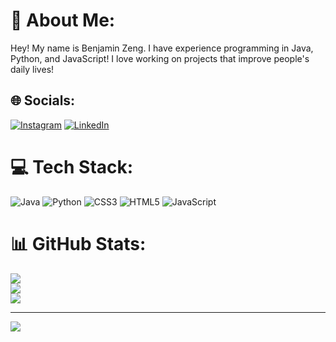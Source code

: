 # 💫 About Me:
Hey! My name is Benjamin Zeng. I have experience programming in Java, Python, and JavaScript! I love working on projects that improve people's daily lives!


## 🌐 Socials:
[![Instagram](https://img.shields.io/badge/Instagram-%23E4405F.svg?logo=Instagram&logoColor=white)](https://instagram.com/bennyxzeng) [![LinkedIn](https://img.shields.io/badge/LinkedIn-%230077B5.svg?logo=linkedin&logoColor=white)](https://linkedin.com/in/bennyxzeng) 

# 💻 Tech Stack:
![Java](https://img.shields.io/badge/java-%23ED8B00.svg?style=for-the-badge&logo=openjdk&logoColor=white) ![Python](https://img.shields.io/badge/python-3670A0?style=for-the-badge&logo=python&logoColor=ffdd54) ![CSS3](https://img.shields.io/badge/css3-%231572B6.svg?style=for-the-badge&logo=css3&logoColor=white) ![HTML5](https://img.shields.io/badge/html5-%23E34F26.svg?style=for-the-badge&logo=html5&logoColor=white) ![JavaScript](https://img.shields.io/badge/javascript-%23323330.svg?style=for-the-badge&logo=javascript&logoColor=%23F7DF1E)

# 📊 GitHub Stats:
![](https://github-readme-stats.vercel.app/api?username=bennyxzeng&theme=dark&hide_border=false&include_all_commits=false&count_private=false)<br/>
![](https://github-readme-streak-stats.herokuapp.com/?user=bennyxzeng&theme=dark&hide_border=false)<br/>
![](https://github-readme-stats.vercel.app/api/top-langs/?username=bennyxzeng&theme=dark&hide_border=false&include_all_commits=false&count_private=false&layout=compact)

---
[![](https://visitcount.itsvg.in/api?id=bennyxzeng&icon=0&color=8)](https://visitcount.itsvg.in)

<!-- Proudly created with GPRM ( https://gprm.itsvg.in ) -->
